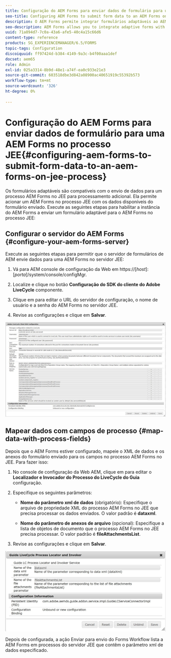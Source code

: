 ```yaml
---
title: Configuração do AEM Forms para enviar dados de formulário para uma AEM Forms no processo JEE
seo-title: Configuring AEM Forms to submit form data to an AEM Forms on JEE process
description: O AEM Forms permite integrar formulários adaptáveis ao AEM Forms em processos JEE para processar dados de formulários.
seo-description: AEM Forms allows you to integrate adaptive forms with AEM Forms on JEE processes for processing form data.
uuid: 71a894d7-7c0a-43a6-afe5-40c4a15c66d6
content-type: reference
products: SG_EXPERIENCEMANAGER/6.5/FORMS
topic-tags: Configuration
discoiquuid: ff97424d-b384-4149-9a3c-b4f00aaa1def
docset: aem65
role: Admin
exl-id: 025a3314-8b9d-48e1-a74f-ea0c933e21e3
source-git-commit: 603518dbe3d842a08900ac40651919c55392b573
workflow-type: tm+mt
source-wordcount: '326'
ht-degree: 0%

---
```


# Configuração do AEM Forms para enviar dados de formulário para uma AEM Forms no processo JEE{#configuring-aem-forms-to-submit-form-data-to-an-aem-forms-on-jee-process}

Os formulários adaptáveis são compatíveis com o envio de dados para um processo AEM Forms no JEE para processamento adicional. Ela permite acionar um AEM Forms no processo JEE com os dados disponíveis do formulário enviado. Execute as seguintes etapas para habilitar a instância do AEM Forms a enviar um formulário adaptável para o AEM Forms no processo JEE:

## Configurar o servidor do AEM Forms {#configure-your-aem-forms-server}

Execute as seguintes etapas para permitir que o servidor de formulários de AEM envie dados para uma AEM Forms no servidor JEE:

1. Vá para AEM console de configuração da Web em https://[*host*]:[*porta*]/system/console/configMgr.

1. Localize e clique no botão **Configuração do SDK do cliente do Adobe LiveCycle** componente.
1. Clique em para editar o URL do servidor de configuração, o nome de usuário e a senha do AEM Forms no servidor JEE.
1. Revise as configurações e clique em **Salvar**.

![Configuração do SDK do cliente do Adobe LiveCycle](assets/clientsdkconfiguration.jpg)

## Mapear dados com campos de processo {#map-data-with-process-fields}

Depois que o AEM Forms estiver configurado, mapeie o XML de dados e os anexos do formulário enviado para os campos no processo AEM Forms no JEE. Para fazer isso:

1. No console de configuração da Web AEM, clique em para editar o **Localizador e Invocador do Processo do LiveCycle do Guia** configuração.
1. Especifique os seguintes parâmetros:

   * **Nome do parâmetro xml de dados** (obrigatório): Especifique o arquivo de propriedade XML do processo AEM Forms no JEE que precisa processar os dados enviados. O valor padrão é **dataxml**.

   * **Nome do parâmetro de anexos de arquivo** (opcional): Especifique a lista de objetos de documento que o processo AEM Forms no JEE precisa processar. O valor padrão é **fileAttachmentsList**.

1. Revise as configurações e clique em **Salvar**.

![Localizador e Invocador do Processo do LiveCycle do Guia](assets/test3.jpg)

Depois de configurada, a ação Enviar para envio do Forms Workflow lista a AEM Forms em processos do servidor JEE que contêm o parâmetro xml de dados especificado.
